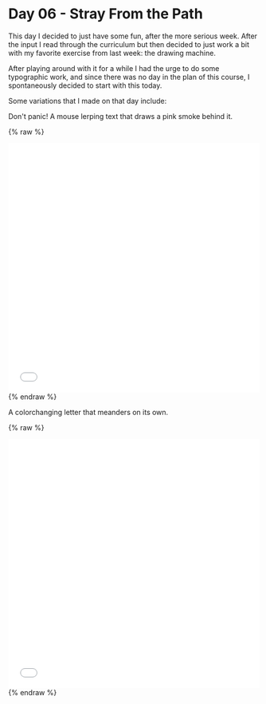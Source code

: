 # Day 06 - Stray From the Path

This day I decided to just have some fun, after the more serious week.
After the input I read through the curriculum but then decided to just work a bit with my favorite exercise from last week: the drawing machine.

After playing around with it for a while I had the urge to do some typographic work, and since there was no day in the plan of this course, I spontaneously decided to start with this today.

Some variations that I made on that day include:

Don't panic! A mouse lerping text that draws a pink smoke behind it.

{% raw %}
<iframe src="content/day09/02/embed.html" width="100%" height="500" frameborder="no"></iframe>
{% endraw %}

A colorchanging letter that meanders on its own.

{% raw %}
<iframe src="content/day09/04/embed.html" width="100%" height="500" frameborder="no"></iframe>
{% endraw %}

